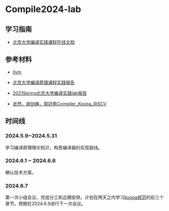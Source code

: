 # Compile2024-lab

## 学习指南

- [北京大学编译实践课程在线文档](https://pku-minic.github.io/online-doc/#/lv1-main/parsing-main)

## 参考材料

- [llvm](https://llvm.org/docs/)
- [北京大学编译原理课程实践报告](https://zhuanlan.zhihu.com/p/640953686)
- [2021Spring北京大学编译实践lab报告](https://zhuanlan.zhihu.com/p/584830038)

- [衣然，胡剑峥，郭冠男Compiler_Koopa_RISCV](https://github.com/HocRiser01/Compiler_Koopa_RISCV)

## 时间线

### 2024.5.9~2024.5.31
学习编译原理理论知识，构思编译器的实现路线。

### 2024.6.1 ~ 2024.6.6
确认技术方案。

### 2024.6.7
第一次小组会议，完成分工和近期安排。计划在两天之内学习[koopa规范](https://pku-minic.github.io/online-doc/#/)的前三个章节。预期在2024.6.9进行下一次会议。



